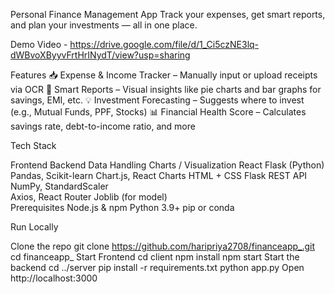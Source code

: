 Personal Finance Management App Track your expenses, get smart reports, and plan your investments — all in one place.

Demo Video - https://drive.google.com/file/d/1_Ci5czNE3lq-dWBvoXByyvFrtHrINydT/view?usp=sharing

Features 📥 Expense & Income Tracker – Manually input or upload receipts via OCR 🧠 Smart Reports – Visual insights like pie charts and bar graphs for savings, EMI, etc. 💡 Investment Forecasting – Suggests where to invest (e.g., Mutual Funds, PPF, Stocks) 📊 Financial Health Score – Calculates savings rate, debt-to-income ratio, and more

Tech Stack

Frontend	Backend	Data Handling	Charts / Visualization
React	Flask (Python)	Pandas, Scikit-learn	Chart.js, React Charts
HTML + CSS	Flask REST API	NumPy, StandardScaler	
Axios, React Router		Joblib (for model)	
Prerequisites Node.js & npm Python 3.9+ pip or conda

Run Locally

Clone the repo git clone https://github.com/haripriya2708/financeapp_.git cd financeapp_
Start Frontend cd client npm install npm start
Start the backend cd ../server pip install -r requirements.txt python app.py
Open http://localhost:3000
